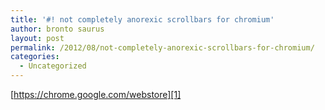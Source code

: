 ```yaml
---
title: '#! not completely anorexic scrollbars for chromium'
author: bronto saurus
layout: post
permalink: /2012/08/not-completely-anorexic-scrollbars-for-chromium/
categories:
  - Uncategorized
---
```

[https://chrome.google.com/webstore][1]

 [1]: https://chrome.google.com/webstore/detail/gmfneilejimcjeceddlmingimegkdmef